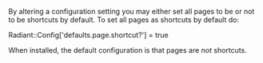 By altering a configuration setting you may either set all pages to be
or not to be shortcuts by default. To set all pages as shortcuts by 
default do:

  Radiant::Config['defaults.page.shortcut?'] = true
  
When installed, the default configuration is that pages are *not*
shortcuts.